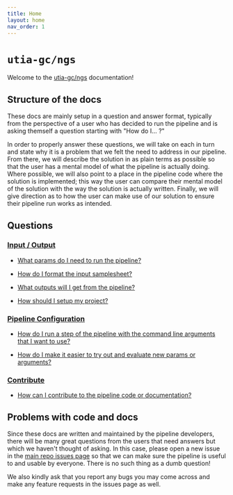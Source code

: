 ```yaml
---
title: Home
layout: home
nav_order: 1
---
```


# `utia-gc/ngs`

Welcome to the [utia-gc/ngs](https://github.com/utia-gc/ngs) documentation!

## Structure of the docs

These docs are mainly setup in a question and answer format, typically from the perspective of a user who has decided to run the pipeline and is asking themself a question starting with "How do I... ?"

In order to properly answer these questions, we will take on each in turn and state why it is a problem that we felt the need to address in our pipeline.
From there, we will describe the solution in as plain terms as possible so that the user has a mental model of what the pipeline is actually doing.
Where possible, we will also point to a place in the pipeline code where the solution is implemented; this way the user can compare their mental model of the solution with the way the solution is actually written.
Finally, we will give direction as to how the user can make use of our solution to ensure their pipeline run works as intended.

## Questions

### [Input / Output](input_output/input_output.md)

- [What params do I need to run the pipeline?](input_output/required_params.md)

- [How do I format the input samplesheet?](input_output/samplesheet_format.md)

- [What outputs will I get from the pipeline?](input_output/outputs.md)

- [How should I setup my project?](input_output/project_setup.md)

### [Pipeline Configuration](pipeline_config/pipeline_config.md)

- [How do I run a step of the pipeline with the command line arguments that I want to use?](pipeline_config/arguments_to_processes.md)

- [How do I make it easier to try out and evaluate new params or arguments?](pipeline_config/exploratory_profile.md)

### [Contribute](contribute/contribute.md)

- [How can I contribute to the pipeline code or documentation?](contribute/development.md)

## Problems with code and docs

Since these docs are written and maintained by the pipeline developers, there will be many great questions from the users that need answers but which we haven't thought of asking.
In this case, please open a new issue in the [main repo issues page](https://github.com/utia-gc/ngs/issues) so that we can make sure the pipeline is useful to and usable by everyone.
There is no such thing as a dumb question!

We also kindly ask that you report any bugs you may come across and make any feature requests in the issues page as well.

